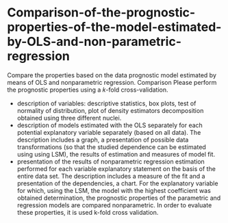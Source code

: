 # Comparison-of-the-prognostic-properties-of-the-model-estimated-by-OLS-and-non-parametric-regression
Compare the properties based on the data
prognostic model estimated by means of OLS and nonparametric regression. Comparison
Please perform the prognostic properties using a 𝑘-fold cross-validation.

- description of variables: descriptive statistics, box plots, test of normality of distribution, plot of density estimators
decomposition obtained using three different nuclei.
- description of models estimated with the OLS separately for each potential explanatory variable
separately (based on all data). The description includes a graph, a presentation of possible data transformations (so that the studied dependence can be estimated using
using LSM), the results of estimation and measures of model fit.
- presentation of the results of nonparametric regression estimation performed for each variable
explanatory statement on the basis of the entire data set. The description includes a measure of the fit and a presentation of the dependencies, a chart.
For the explanatory variable for which, using the LSM, the model with the highest coefficient was obtained
determination, the prognostic properties of the parametric and regression models are compared
nonparametric. In order to evaluate these properties, it is used
k-fold cross validation.
